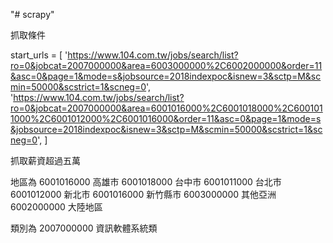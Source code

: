 "# scrapy" 

抓取條件

start_urls = [
        'https://www.104.com.tw/jobs/search/list?ro=0&jobcat=2007000000&area=6003000000%2C6002000000&order=11&asc=0&page=1&mode=s&jobsource=2018indexpoc&isnew=3&sctp=M&scmin=50000&scstrict=1&scneg=0',
        'https://www.104.com.tw/jobs/search/list?ro=0&jobcat=2007000000&area=6001016000%2C6001018000%2C6001011000%2C6001012000%2C6001016000&order=11&asc=0&page=1&mode=s&jobsource=2018indexpoc&isnew=3&sctp=M&scmin=50000&scstrict=1&scneg=0',
    ]
    
抓取薪資超過五萬

地區為
6001016000	高雄市
6001018000	台中市
6001011000	台北市
6001012000	新北市
6001016000	新竹縣市
6003000000	其他亞洲
6002000000	大陸地區

類別為
2007000000	資訊軟體系統類
